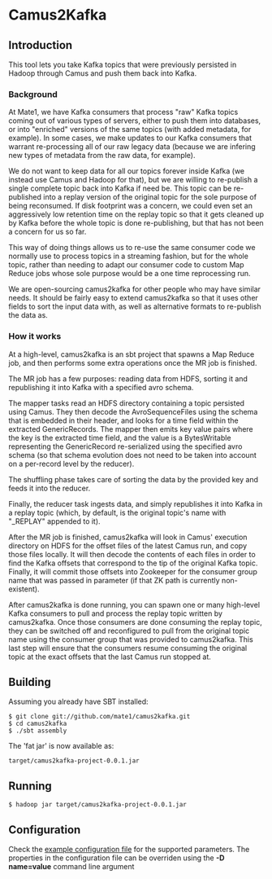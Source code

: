 # Camus2Kafka

## Introduction

This tool lets you take Kafka topics that were previously persisted in Hadoop through Camus and push them back into Kafka.

### Background

At Mate1, we have Kafka consumers that process "raw" Kafka topics coming out of various types of servers, either to push them into databases, or into "enriched" versions of the same topics (with added metadata, for example). In some cases, we make updates to our Kafka consumers that warrant re-processing all of our raw legacy data (because we are infering new types of metadata from the raw data, for example).

We do not want to keep data for all our topics forever inside Kafka (we instead use Camus and Hadoop for that), but we are willing to re-publish a single complete topic back into Kafka if need be. This topic can be re-published into a replay version of the original topic for the sole purpose of being reconsumed. If disk footprint was a concern, we could even set an aggressively low retention time on the replay topic so that it gets cleaned up by Kafka before the whole topic is done re-publishing, but that has not been a concern for us so far.

This way of doing things allows us to re-use the same consumer code we normally use to process topics in a streaming fashion, but for the whole topic, rather than needing to adapt our consumer code to custom Map Reduce jobs whose sole purpose would be a one time reprocessing run.

We are open-sourcing camus2kafka for other people who may have similar needs. It should be fairly easy to extend camus2kafka so that it uses other fields to sort the input data with, as well as alternative formats to re-publish the data as.

### How it works

At a high-level, camus2kafka is an sbt project that spawns a Map Reduce job, and then performs some extra operations once the MR job is finished.

The MR job has a few purposes: reading data from HDFS, sorting it and republishing it into Kafka with a specified avro schema.

The mapper tasks read an HDFS directory containing a topic persisted using Camus. They then decode the AvroSequenceFiles using the schema that is embedded in their header, and looks for a time field within the extracted GenericRecords. The mapper then emits key value pairs where the key is the extracted time field, and the value is a BytesWritable representing the GenericRecord re-serialized using the specified avro schema (so that schema evolution does not need to be taken into account on a per-record level by the reducer).

The shuffling phase takes care of sorting the data by the provided key and feeds it into the reducer.

Finally, the reducer task ingests data, and simply republishes it into Kafka in a replay topic (which, by default, is the original topic's name with "_REPLAY" appended to it).

After the MR job is finished, camus2kafka will look in Camus' execution directory on HDFS for the offset files of the latest Camus run, and copy those files locally. It will then decode the contents of each files in order to find the Kafka offsets that correspond to the tip of the original Kafka topic. Finally, it will commit those offsets into Zookeeper for the consumer group name that was passed in parameter (if that ZK path is currently non-existent).

After camus2kafka is done running, you can spawn one or many high-level Kafka consumers to pull and process the replay topic written by camus2kafka. Once those consumers are done consuming the replay topic, they can be switched off and reconfigured to pull from the original topic name using the consumer group that was provided to camus2kafka. This last step will ensure that the consumers resume consuming the original topic at the exact offsets that the last Camus run stopped at.

## Building

Assuming you already have SBT installed:

    $ git clone git://github.com/mate1/camus2kafka.git
    $ cd camus2kafka
    $ ./sbt assembly

The 'fat jar' is now available as:

    target/camus2kafka-project-0.0.1.jar

## Running

    $ hadoop jar target/camus2kafka-project-0.0.1.jar	

## Configuration

Check the [example configuration file](http://github.com/mate1/camus2kafka/blob/master/example_conf.xml) for the supported parameters. The properties in the configuration file can be overriden using the **-D name=value** command line argument
